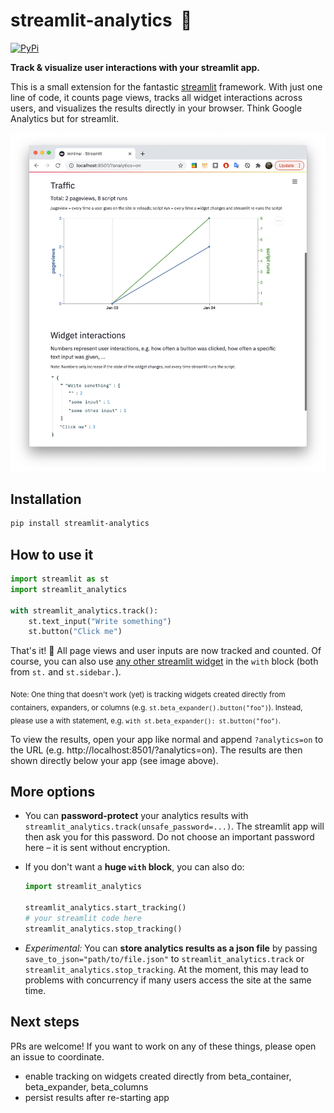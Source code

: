 # streamlit-analytics &nbsp;👀

[![PyPi](https://img.shields.io/pypi/v/streamlit-analytics)](https://pypi.org/project/streamlit-analytics/)

**Track & visualize user interactions with your streamlit app.**

This is a small extension for the fantastic [streamlit](https://www.streamlit.io/) 
framework. With just one line of code, it counts page views, tracks all widget 
interactions across users, and visualizes the results directly in your browser. 
Think Google Analytics but for streamlit.

<p align="center">
    <img src="images/example.png" width=600>
</p>


## Installation

```bash
pip install streamlit-analytics
```


## How to use it

```python
import streamlit as st
import streamlit_analytics

with streamlit_analytics.track():
    st.text_input("Write something")
    st.button("Click me")
```

That's it! 🎈 All page views and user inputs are now tracked and counted. Of course, 
you can also use [any other streamlit widget](https://docs.streamlit.io/en/stable/api.html#add-widgets-to-sidebar) 
in the `with` block (both from `st.` and `st.sidebar.`). 

<sub>Note: One thing that doesn't work (yet) is tracking widgets created directly from 
containers, expanders, or columns (e.g. `st.beta_expander().button("foo")`). Instead, 
please use a with statement, e.g. `with st.beta_expander(): st.button("foo")`.</sub>

To view the results, open your app like normal and append `?analytics=on` to the URL 
(e.g. http://localhost:8501/?analytics=on). The results are then shown directly below 
your app (see image above).


## More options

- You can **password-protect** your analytics results with 
`streamlit_analytics.track(unsafe_password=...)`. The streamlit app will then ask you 
for this password. Do not choose an important password here – it is sent without 
encryption.
- If you don't want a **huge `with` block**, you can also do:

    ```python
    import streamlit_analytics

    streamlit_analytics.start_tracking()
    # your streamlit code here
    streamlit_analytics.stop_tracking()
    ```

- *Experimental:* You can **store analytics results as a json file** by passing 
`save_to_json="path/to/file.json"` to `streamlit_analytics.track` or 
`streamlit_analytics.stop_tracking`. At the moment, this may lead to problems with 
concurrency if many users access the site at the same time. 


## Next steps

PRs are welcome! If you want to work on any of these things, please open an issue to coordinate. 

- enable tracking on widgets created directly from beta_container, beta_expander, beta_columns
- persist results after re-starting app